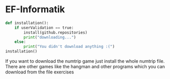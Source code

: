 # EF-Informatik

```py
def installation():
    if userValidation == true:
        install(github.repositories)
        print("downloading...")
    else:
        print("You didn't download anything :(")
installation()
```


If you want to download the numtrip game just install the whole numtrip file.
There are other games like the hangman and other programs which you can download from the file exercises
